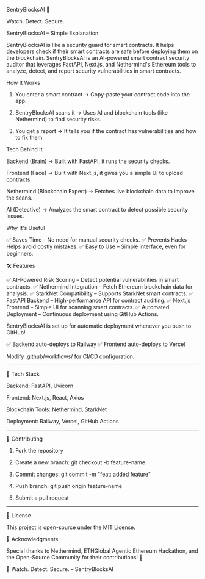 SentryBlocksAI 🚀

Watch. Detect. Secure.

SentryBlocksAI – Simple Explanation

SentryBlocksAI is like a security guard for smart contracts. It helps developers check if their smart contracts are safe before deploying them on the blockchain. SentryBlocksAI is an AI-powered smart contract security auditor that leverages FastAPI, Next.js, and Nethermind's Ethereum tools to analyze, detect, and report security vulnerabilities in smart contracts.

How It Works

1. You enter a smart contract → Copy-paste your contract code into the app.


2. SentryBlocksAI scans it → Uses AI and blockchain tools (like Nethermind) to find security risks.


3. You get a report → It tells you if the contract has vulnerabilities and how to fix them.



Tech Behind It

Backend (Brain) → Built with FastAPI, it runs the security checks.

Frontend (Face) → Built with Next.js, it gives you a simple UI to upload contracts.

Nethermind (Blockchain Expert) → Fetches live blockchain data to improve the scans.

AI (Detective) → Analyzes the smart contract to detect possible security issues.


Why It's Useful

✅ Saves Time – No need for manual security checks.
✅ Prevents Hacks – Helps avoid costly mistakes.
✅ Easy to Use – Simple interface, even for beginners.




🛠️ Features

✅ AI-Powered Risk Scoring – Detect potential vulnerabilities in smart contracts.
✅ Nethermind Integration – Fetch Ethereum blockchain data for analysis.
✅ StarkNet Compatibility – Supports StarkNet smart contracts.
✅ FastAPI Backend – High-performance API for contract auditing.
✅ Next.js Frontend – Simple UI for scanning smart contracts.
✅ Automated Deployment – Continuous deployment using GitHub Actions.



SentryBlocksAI is set up for automatic deployment whenever you push to GitHub!

✅ Backend auto-deploys to Railway
✅ Frontend auto-deploys to Vercel

Modify .github/workflows/ for CI/CD configuration.


---

🔗 Tech Stack

Backend: FastAPI, Uvicorn

Frontend: Next.js, React, Axios

Blockchain Tools: Nethermind, StarkNet

Deployment: Railway, Vercel, GitHub Actions



---

🤝 Contributing

1. Fork the repository


2. Create a new branch: git checkout -b feature-name


3. Commit changes: git commit -m "feat: added feature"


4. Push branch: git push origin feature-name


5. Submit a pull request




---

📜 License

This project is open-source under the MIT License.



🌟 Acknowledgments

Special thanks to Nethermind, ETHGlobal Agentic Ethereum Hackathon, and the Open-Source Community for their contributions! 🚀


🚀 Watch. Detect. Secure. – SentryBlocksAI

